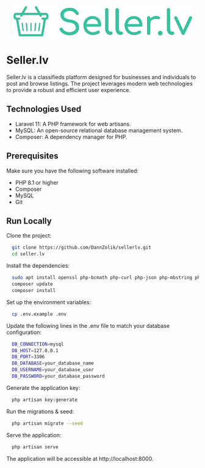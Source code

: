 <p align="center">
    <img src="./public/logo.png" alt="Project logo">
</p>

# Seller.lv

Seller.lv is a classifieds platform designed for businesses and individuals to post and browse listings. The project leverages modern web technologies to provide a robust and efficient user experience.

## Technologies Used
- Laravel 11: A PHP framework for web artisans.
- MySQL: An open-source relational database management system.
- Composer: A dependency manager for PHP.

## Prerequisites
Make sure you have the following software installed:

- PHP 8.1 or higher
- Composer
- MySQL
- Git

## Run Locally

Clone the project:

```bash
  git clone https://github.com/DannZolik/sellerlv.git
  cd seller.lv
```
Install the dependencies:
```bash
  sudo apt install openssl php-bcmath php-curl php-json php-mbstring php-mysql php-tokenizer php-xml php-zip
  composer update
  composer install
```
Set up the environment variables:
```bash
  cp .env.example .env
```
Update the following lines in the .env file to match your database configuration:
```bash
  DB_CONNECTION=mysql
  DB_HOST=127.0.0.1
  DB_PORT=3306
  DB_DATABASE=your_database_name
  DB_USERNAME=your_database_user
  DB_PASSWORD=your_database_password
```
Generate the application key:
```bash
  php artisan key:generate

```
Run the migrations & seed:
```bash
  php artisan migrate --seed
```
Serve the application:
```bash
  php artisan serve
```

The application will be accessible at http://localhost:8000.

